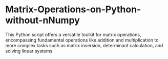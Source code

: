 # Matrix-Operations-on-Python-without-nNumpy
This Python script offers a versatile toolkit for matrix operations, encompassing fundamental operations like addition and multiplication to more complex tasks such as matrix inversion, determinant calculation, and solving linear systems.
